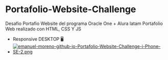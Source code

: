 # Portafolio-Website-Challenge
Desafio Portafio Website del programa Oracle One + Alura latam
Portafolio Web realizado con HTML, CSS Y JS
- Responsive DESKTOP 🖥️ 
- [![emanuel-moreno-github-io-Portafolio-Website-Challenge-i-Phone-SE-2.png](https://i.postimg.cc/V6LxGwCr/emanuel-moreno-github-io-Portafolio-Website-Challenge-i-Phone-SE-2.png)](https://postimg.cc/wtZ4MSFg)
